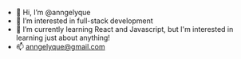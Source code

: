 - 👋 Hi, I’m @anngelyque
- 👀 I’m interested in full-stack development
- 🌱 I’m currently learning React and Javascript, but I'm interested in learning just about anything!
- 📫 anngelyque@gmail.com
